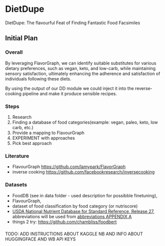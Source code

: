 # DietDupe
DietDupe: The flavourful Feat of Finding Fantastic Food Facsimiles

## Initial Plan

### Overall

By leveraging FlavorGraph, we can identify suitable substitutes for various
dietary preferences, such as vegan, keto, and low-carb, while maintaining
sensory satisfaction, ultimately enhancing the adherence and satisfaction of
individuals following these diets.

By using the output of our DD module we could inject it into the reverse-cooking
pipeline and make it produce sensible recipes.

### Steps

1. Research
2. Finding a database of food categories(example: vegan, paleo, keto, low carb,
   etc.)
3. Provide a mapping to FlavourGraph
4. EXPERIMENT with approaches
5. Pick best approach

### Literature

- FlavourGraph <https://github.com/lamypark/FlavorGraph>
- inverse cooking <https://github.com/facebookresearch/inversecooking>

### Datasets

- FoodDB (see in data folder - used description for possibble finetuning),
- FlavourGraph,
- dataset of food classification by food category (or nutriscore)
- [USDA National Nutrient Database for Standard Reference, Release 27](http://www.ars.usda.gov/ba/bhnrc/ndl), abbreviations will be used from [abbreviations APPENDIX A](https://data.nal.usda.gov/dataset/composition-foods-raw-processed-prepared-usda-national-nutrient-database-standard-referen-14)
- things 2 try: https://github.com/chambliss/foodbert

### 
TODO: ADD INSTRUCTIONS ABOUT KAGGLE NB AND INFO ABOUT HUGGINGFACE AND WB API KEYS